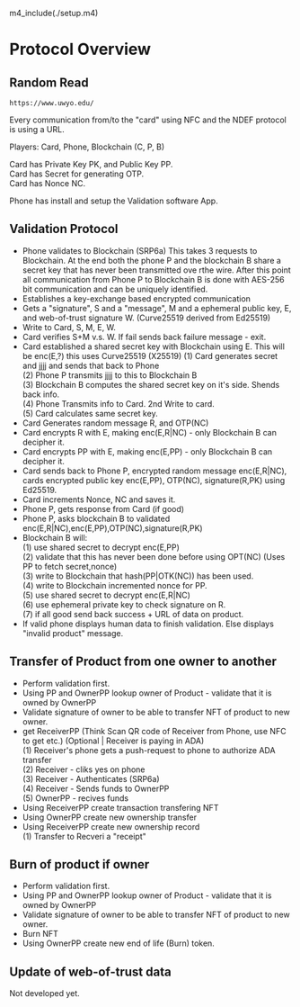 
m4_include(./setup.m4)

# Protocol Overview

## Random Read

	https://www.uwyo.edu/

Every communication from/to the "card" using NFC and the NDEF
protocol is using a URL.


Players: Card, Phone, Blockchain (C, P, B)

Card has Private Key PK, and Public Key PP. <br>
Card has Secret for generating OTP. <br>
Card has Nonce NC.

Phone has install and setup the Validation software App.

<div class="pagebreak"></div>

## Validation Protocol

- Phone validates to Blockchain (SRP6a) This takes 3 requests to Blockchain.  At the end both the phone P and the blockchain B share a secret key that has never been transmitted ove rthe wire.   After this point all communication from Phone P to Blockchain B is done with AES-256 bit communication and can be uniquely identified.
- Establishes a key-exchange based encrypted communication
- Gets a "signature", S and a "message", M and a ephemeral public key, E, and web-of-trust signature W.  (Curve25519 derived from Ed25519)
- Write to Card, S, M, E, W.
- Card verifies S+M v.s. W.  If fail sends back failure message - exit.
- Card established a shared secret key with Blockchain using E.  This will be enc(E,?) this uses Curve25519 (X25519)
	(1) Card generates secret and jjjj and sends that back to Phone <br>
	(2) Phone P transmits jjjj to this to Blockchain B <br>
	(3) Blockchain B computes the shared secret key on it's side.  Shends back info. <br>
	(4) Phone Transmits info to Card. 2nd Write to card. <br>
	(5) Card calculates same secret key.
- Card Generates random message R, and OTP(NC)
- Card encrypts R with E, making enc(E,R|NC) - only Blockchain B can decipher it.
- Card encrypts PP with E, making enc(E,PP) - only Blockchain B can decipher it.
- Card sends back to Phone P, encrypted random message enc(E,R|NC), cards encrypted public key enc(E,PP), OTP(NC), signature(R,PK) using Ed25519.
- Card increments Nonce, NC and saves it.
- Phone P, gets response from Card (if good)
- Phone P, asks blockchain B to validated  enc(E,R|NC),enc(E,PP),OTP(NC),signature(R,PK)
- Blockchain B will: <br>
	(1) use shared secret to decrypt enc(E,PP) <br>
	(2) validate that this has never been done before using OPT(NC) (Uses PP to fetch secret,nonce) <br>
	(3) write to Blockchain that hash(PP|OTK(NC)) has been used. <br>
	(4) write to Blockchain incremented nonce for PP. <br>
	(5) use shared secret to decrypt enc(E,R|NC) <br>
	(6) use ephemeral private key to check signature on R. <br>
	(7) if all good send back success + URL of data on product.
- If valid phone displays human data to finish validation.  Else displays "invalid product" message.

<div class="pagebreak"></div>

## Transfer of Product from one owner to another

- Perform validation first.
- Using PP and OwnerPP lookup owner of Product - validate that it is owned by OwnerPP
- Validate signature of owner to be able to transfer NFT of product to new owner.
- get ReceiverPP (Think Scan QR code of Receiver from Phone, use NFC to get etc.)
	(Optional | Receiver is paying in ADA) <br>
	(1) Receiver's phone gets a push-request to phone to authorize ADA transfer  <br>
	(2) Receiver - cliks yes on phone	 <br>
	(3) Receiver - Authenticates (SRP6a) <br>
	(4) Receiver - Sends funds to OwnerPP <br>
	(5) OwnerPP - recives funds <br>
- Using ReceiverPP create transaction transfering NFT
- Using OwnerPP create new ownership transfer
- Using ReceiverPP create new ownership record <br>
	(1) Transfer to Recveri a "receipt"

## Burn of product if owner

- Perform validation first.
- Using PP and OwnerPP lookup owner of Product - validate that it is owned by OwnerPP
- Validate signature of owner to be able to transfer NFT of product to new owner.
- Burn NFT
- Using OwnerPP create new end of life (Burn) token.

## Update of web-of-trust data 

Not developed yet.



